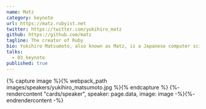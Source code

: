 ```yaml
---
name: Matz
category: keynote
url: https://matz.rubyist.net
twitter: https://twitter.com/yukihiro_matz
github: https://github.com/matz
tagline: The creator of Ruby
bio: Yukihiro Matsumoto, also known as Matz, is a Japanese computer scientist and software programmer best known as the chief designer of the Ruby programming language and its original reference implementation, Matz's Ruby Interpreter.
talks:
  - 03_keynote
published: true
---
```


{% capture image %}{% webpack_path images/speakers/yukihiro_matsumoto.jpg %}{% endcapture %}
{%- rendercontent "cards/speaker", speaker: page.data, image: image -%}{%- endrendercontent -%}
